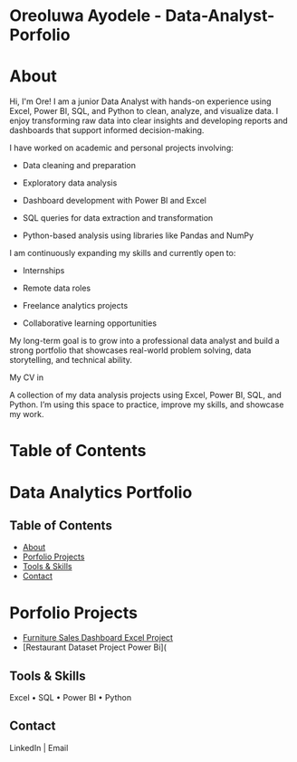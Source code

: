 # Oreoluwa Ayodele - Data-Analyst- Porfolio    

# About

Hi, I'm Ore! I am a junior Data Analyst with hands-on experience using Excel, Power BI, SQL, and Python to clean, analyze, and visualize data. I enjoy transforming raw data into clear insights and developing reports and dashboards that support informed decision-making.

I have worked on academic and personal projects involving:

* Data cleaning and preparation

* Exploratory data analysis

* Dashboard development with Power BI and Excel

* SQL queries for data extraction and transformation

* Python-based analysis using libraries like Pandas and NumPy

I am continuously expanding my skills and currently open to:

* Internships

* Remote data roles

* Freelance analytics projects

* Collaborative learning opportunities

My long-term goal is to grow into a professional data analyst and build a strong portfolio that showcases real-world problem solving, data storytelling, and technical ability.

 My CV in 

 A collection of my data analysis projects using Excel, Power BI, SQL, and Python. I’m using this space to practice, improve my skills, and showcase my work.

# Table of Contents

 # Data Analytics Portfolio

## Table of Contents
- [About](#about)
- [Porfolio Projects](#projects)
- [Tools & Skills](#tools--skills)
- [Contact](#contact)



# Porfolio Projects
- [Furniture Sales Dashboard Excel Project](https://1drv.ms/x/c/9d5fdd3caf44e30c/EX30YUx22tRGihJe9cZOlVwB2bClV8pQ1ZLOTeMTd_XnQw?e=be68aF)
- [Restaurant Dataset Project Power Bi](
  

## Tools & Skills
Excel • SQL • Power BI • Python

## Contact
LinkedIn | Email


